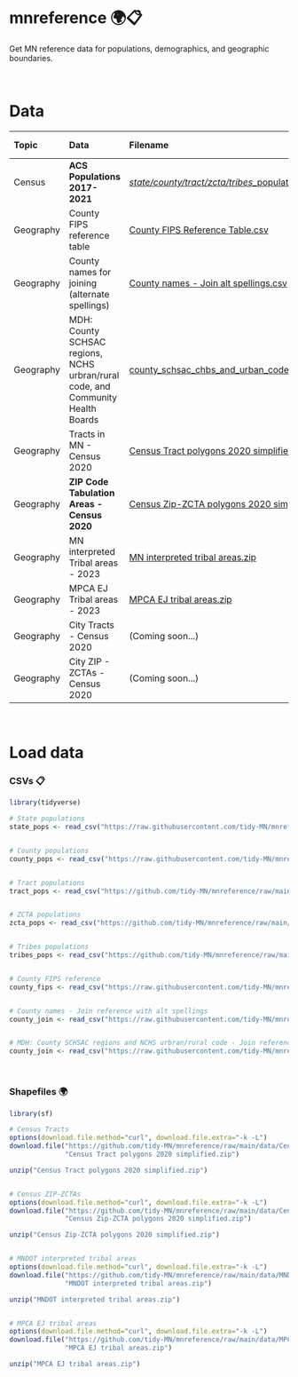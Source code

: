 # mnreference :earth_africa::clipboard:

Get MN reference data for populations, demographics, and geographic boundaries.

<br>

# Data

|Topic     |Data                                               | Filename | Last updated | Update schedule |
|:---------|:--------------------------------------------------|:---------|:---------|:---------|
|Census    | **ACS Populations 2017-2021**                         | [*state/county/tract/zcta/tribes*_populations_acs_2017_2021.csv](data/) | Jan, 2023 | Annually (Jan) |
|Geography | County FIPS reference table                       | [County FIPS Reference Table.csv](data/county_fips_reference.csv) | Apr, 2023 |	None |
|Geography | County names for joining (alternate spellings)    | [County names - Join alt spellings.csv](data/county_names_alt_spellings.csv) | Apr, 2023 |	None |
|Geography | MDH: County SCHSAC regions, NCHS urbran/rural code, and Community Health Boards  | [county_schsac_chbs_and_urban_code.csv](data/county_schsac_chbs_and_urban_code.csv) | May, 2023 |	None |
|Geography | Tracts in MN - Census 2020                        | [Census Tract polygons 2020 simplified.zip](data/Census%20Tract%20polygons%202020%20simplified.zip) | Feb, 2022 |	10 years |
|Geography | **ZIP Code Tabulation Areas - Census 2020**          | [Census Zip-ZCTA polygons 2020 simplified.zip](data/Census%20Zip-ZCTA%20polygons%202020%20simplified.zip) | Feb, 2022	| 10 years |
|Geography | MN interpreted Tribal areas - 2023                | [MN interpreted tribal areas.zip](data/MNDOT%20interpreted%20tribal%20areas.zip) | Apr, 2023	| Annually (Apr) | 
|Geography | MPCA EJ Tribal areas - 2023                       | [MPCA EJ tribal areas.zip](data/MPCA%20EJ%20tribal%20areas.zip) | Apr, 2023 |	Annually (Apr) |
|Geography | City Tracts - Census 2020 | (Coming soon...) | | 10 years |
|Geography | City ZIP - ZCTAs - Census 2020 | (Coming soon...)  | | 10 years |

<br>

# Load data

### CSVs :clipboard:
```r
library(tidyverse)

# State populations
state_pops <- read_csv("https://raw.githubusercontent.com/tidy-MN/mnreference/main/data/state_populations_acs_2017_2021.csv")


# County populations
county_pops <- read_csv("https://raw.githubusercontent.com/tidy-MN/mnreference/main/data/county_populations_acs_2017_2021.csv")


# Tract populations
tract_pops <- read_csv("https://github.com/tidy-MN/mnreference/raw/main/data/tract_populations_acs_2017_2021.csv")


# ZCTA populations
zcta_pops <- read_csv("https://github.com/tidy-MN/mnreference/raw/main/data/zcta_populations_acs_2017_2021.csv")


# Tribes populations
tribes_pops <- read_csv("https://github.com/tidy-MN/mnreference/raw/main/data/tribes_populations_acs_2017_2021.csv")


# County FIPS reference
county_fips <- read_csv("https://raw.githubusercontent.com/tidy-MN/mnreference/main/data/county_fips_reference.csv")


# County names - Join reference with alt spellings
county_join <- read_csv("https://raw.githubusercontent.com/tidy-MN/mnreference/main/data/county_names_alt_spellings.csv")


# MDH: County SCHSAC regions and NCHS urbran/rural code - Join reference with alt spellings
county_join <- read_csv("https://raw.githubusercontent.com/tidy-MN/mnreference/main/data/county_names_alt_spellings.csv")
```

<br>

### Shapefiles :earth_africa:

```r
library(sf)

# Census Tracts
options(download.file.method="curl", download.file.extra="-k -L")
download.file("https://github.com/tidy-MN/mnreference/raw/main/data/Census%20Tract%20polygons%202020%20simplified.zip", 
              "Census Tract polygons 2020 simplified.zip")

unzip("Census Tract polygons 2020 simplified.zip")


# Census ZIP-ZCTAs
options(download.file.method="curl", download.file.extra="-k -L")
download.file("https://github.com/tidy-MN/mnreference/raw/main/data/Census%20Zip-ZCTA%20polygons%202020%20simplified.zip", 
              "Census Zip-ZCTA polygons 2020 simplified.zip")

unzip("Census Zip-ZCTA polygons 2020 simplified.zip")


# MNDOT interpreted tribal areas
options(download.file.method="curl", download.file.extra="-k -L")
download.file("https://github.com/tidy-MN/mnreference/raw/main/data/MNDOT%20interpreted%20tribal%20areas.zip", 
              "MNDOT interpreted tribal areas.zip")

unzip("MNDOT interpreted tribal areas.zip")


# MPCA EJ tribal areas
options(download.file.method="curl", download.file.extra="-k -L")
download.file("https://github.com/tidy-MN/mnreference/raw/main/data/MPCA%20EJ%20tribal%20areas.zip", 
              "MPCA EJ tribal areas.zip")

unzip("MPCA EJ tribal areas.zip")
```
